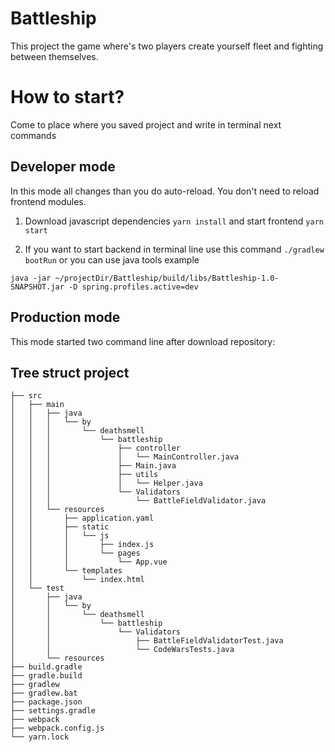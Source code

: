 Battleship
===

This project the game where's two players
create yourself fleet and fighting between
themselves.

How to start?
==
Come to place where you saved project and write in 
terminal next commands 

Developer mode
--

In this mode all changes than you do auto-reload. 
You don't need to reload frontend modules. 

1. Download javascript dependencies `yarn install` and start 
frontend `yarn start`

2. If you want to start backend in terminal line use this command
`./gradlew bootRun` or you can use java tools example 

```shell script
java -jar ~/projectDir/Battleship/build/libs/Battleship-1.0-SNAPSHOT.jar -D spring.profiles.active=dev
```

Production mode
-- 

This mode started two command line after download repository:


Tree struct project
---

```
├── src
│   ├── main
│   │   ├── java
│   │   │   └── by
│   │   │       └── deathsmell
│   │   │           └── battleship
│   │   │               ├── controller
│   │   │               │   └── MainController.java
│   │   │               ├── Main.java
│   │   │               ├── utils
│   │   │               │   └── Helper.java
│   │   │               └── Validators
│   │   │                   └── BattleFieldValidator.java
│   │   └── resources
│   │       ├── application.yaml
│   │       ├── static
│   │       │   └── js
│   │       │       ├── index.js
│   │       │       └── pages
│   │       │           └── App.vue
│   │       └── templates
│   │           └── index.html
│   └── test
│       ├── java
│       │   └── by
│       │       └── deathsmell
│       │           └── battleship
│       │               └── Validators
│       │                   ├── BattleFieldValidatorTest.java
│       │                   └── CodeWarsTests.java
│       └── resources
├── build.gradle
├── gradle.build
├── gradlew
├── gradlew.bat
├── package.json
├── settings.gradle
├── webpack
├── webpack.config.js
└── yarn.lock
```
